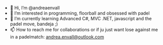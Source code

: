 - 👋 Hi, I’m @andreaenvall
- 👀 I’m interested in programming, floorball and obsessed with padel
- 🌱 I’m currently learning Advanced C#, MVC .NET, javascript and the padel move, bandeja ;)
- 📫 How to reach me for collaborations or if ju just want lose against me in a padelmatch: andrea.envall@outlook.com


<!---
andreaenvall/andreaenvall is a ✨ special ✨ repository because its `README.md` (this file) appears on your GitHub profile.
You can click the Preview link to take a look at your changes.
--->
